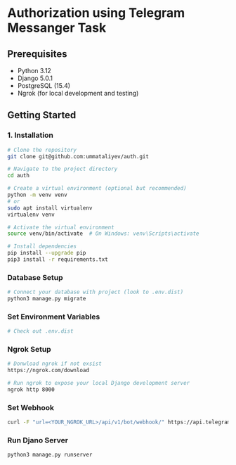 # Authorization using Telegram Messanger Task

## Prerequisites

- Python 3.12
- Django 5.0.1
- PostgreSQL (15.4)
- Ngrok (for local development and testing)

## Getting Started

### 1. Installation

```bash
# Clone the repository
git clone git@github.com:ummataliyev/auth.git

# Navigate to the project directory
cd auth

# Create a virtual environment (optional but recommended)
python -m venv venv
# or
sudo apt install virtualenv
virtualenv venv

# Activate the virtual environment
source venv/bin/activate  # On Windows: venv\Scripts\activate

# Install dependencies
pip install --upgrade pip
pip3 install -r requirements.txt
```

### Database Setup

```bash
# Connect your database with project (look to .env.dist)
python3 manage.py migrate
```

### Set Environment Variables
```bash
# Check out .env.dist
```

### Ngrok Setup
```bash
# Donwload ngrok if not exsist
https://ngrok.com/download

# Run ngrok to expose your local Django development server
ngrok http 8000
```

### Set Webhook
```bash
curl -F "url=<YOUR_NGROK_URL>/api/v1/bot/webhook/" https://api.telegram.org/bot<YOUR_TELEGRAM_BOT_TOKEN>/setWebhook
```

### Run Djano Server
```bash
python3 manage.py runserver
```
